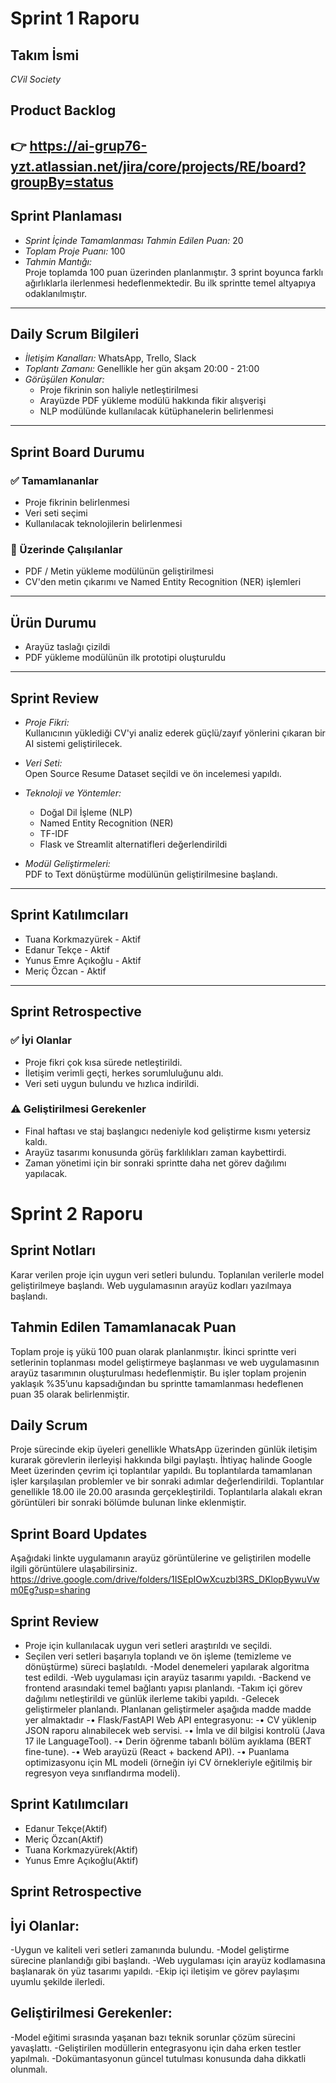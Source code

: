 # Sprint 1 Raporu

## Takım İsmi
*CVil Society*

## Product Backlog
👉 https://ai-grup76-yzt.atlassian.net/jira/core/projects/RE/board?groupBy=status
---

## Sprint Planlaması

- *Sprint İçinde Tamamlanması Tahmin Edilen Puan:* 20  
- *Toplam Proje Puanı:* 100  
- *Tahmin Mantığı:*  
  Proje toplamda 100 puan üzerinden planlanmıştır. 3 sprint boyunca farklı ağırlıklarla ilerlenmesi hedeflenmektedir. Bu ilk sprintte temel altyapıya odaklanılmıştır.

---

## Daily Scrum Bilgileri

- *İletişim Kanalları:* WhatsApp, Trello, Slack  
- *Toplantı Zamanı:* Genellikle her gün akşam 20:00 - 21:00  
- *Görüşülen Konular:*
  - Proje fikrinin son haliyle netleştirilmesi
  - Arayüzde PDF yükleme modülü hakkında fikir alışverişi
  - NLP modülünde kullanılacak kütüphanelerin belirlenmesi

---

## Sprint Board Durumu

### ✅ Tamamlananlar
- Proje fikrinin belirlenmesi  
- Veri seti seçimi  
- Kullanılacak teknolojilerin belirlenmesi  

### 🚧 Üzerinde Çalışılanlar
- PDF / Metin yükleme modülünün geliştirilmesi  
- CV'den metin çıkarımı ve Named Entity Recognition (NER) işlemleri  

---

## Ürün Durumu

- Arayüz taslağı çizildi  
- PDF yükleme modülünün ilk prototipi oluşturuldu  

---

## Sprint Review

- *Proje Fikri:*  
  Kullanıcının yüklediği CV'yi analiz ederek güçlü/zayıf yönlerini çıkaran bir AI sistemi geliştirilecek.

- *Veri Seti:*  
  Open Source Resume Dataset seçildi ve ön incelemesi yapıldı.

- *Teknoloji ve Yöntemler:*  
  - Doğal Dil İşleme (NLP)  
  - Named Entity Recognition (NER)  
  - TF-IDF  
  - Flask ve Streamlit alternatifleri değerlendirildi

- *Modül Geliştirmeleri:*  
  PDF to Text dönüştürme modülünün geliştirilmesine başlandı.

---

## Sprint Katılımcıları

- Tuana Korkmazyürek - Aktif
- Edanur Tekçe -  Aktif
- Yunus Emre Açıkoğlu - Aktif
- Meriç Özcan - Aktif

---

## Sprint Retrospective

### ✅ İyi Olanlar
- Proje fikri çok kısa sürede netleştirildi.  
- İletişim verimli geçti, herkes sorumluluğunu aldı.  
- Veri seti uygun bulundu ve hızlıca indirildi.

### ⚠ Geliştirilmesi Gerekenler
- Final haftası ve staj başlangıcı nedeniyle kod geliştirme kısmı yetersiz kaldı.  
- Arayüz tasarımı konusunda görüş farklılıkları zaman kaybettirdi.  
- Zaman yönetimi için bir sonraki sprintte daha net görev dağılımı yapılacak.

# Sprint 2 Raporu

## Sprint Notları
Karar verilen proje için uygun veri setleri bulundu. Toplanılan verilerle model geliştirilmeye başlandı. Web uygulamasının arayüz kodları yazılmaya başlandı. 

## Tahmin Edilen Tamamlanacak Puan
Toplam proje iş yükü 100 puan olarak planlanmıştır. İkinci sprintte veri setlerinin toplanması model geliştirmeye başlanması ve web uygulamasının arayüz tasarımının oluşturulması hedeflenmiştir. Bu işler toplam projenin yaklaşık %35’unu kapsadığından bu sprintte tamamlanması hedeflenen puan 35 olarak belirlenmiştir.

## Daily Scrum
Proje sürecinde ekip üyeleri genellikle WhatsApp üzerinden günlük iletişim kurarak görevlerin ilerleyişi hakkında bilgi paylaştı.
İhtiyaç halinde Google Meet üzerinden çevrim içi toplantılar yapıldı. Bu toplantılarda tamamlanan işler karşılaşılan problemler ve bir sonraki adımlar değerlendirildi.
Toplantılar genellikle 18.00 ile 20.00 arasında gerçekleştirildi.
Toplantılarla alakalı ekran görüntüleri bir sonraki bölümde bulunan linke eklenmiştir. 

## Sprint Board Updates
Aşağıdaki linkte uygulamanın arayüz görüntülerine ve geliştirilen modelle ilgili görüntülere ulaşabilirsiniz.
https://drive.google.com/drive/folders/1ISEpIOwXcuzbl3RS_DKlopBywuVwm0Eg?usp=sharing

## Sprint Review
- Proje için kullanılacak uygun veri setleri araştırıldı ve seçildi.
- Seçilen veri setleri başarıyla toplandı ve ön işleme (temizleme ve dönüştürme) süreci başlatıldı.
-Model denemeleri yapılarak algoritma test edildi.
-Web uygulaması için arayüz tasarımı yapıldı.
-Backend ve frontend arasındaki temel bağlantı yapısı planlandı.
-Takım içi görev dağılımı netleştirildi ve günlük ilerleme takibi yapıldı.
-Gelecek geliştirmeler planlandı. Planlanan geliştirmeler aşağıda madde madde yer almaktadır
-•	Flask/FastAPI Web API entegrasyonu:
-•	CV yüklenip JSON raporu alınabilecek web servisi.
-•	İmla ve dil bilgisi kontrolü (Java 17 ile LanguageTool).
-•	Derin öğrenme tabanlı bölüm ayıklama (BERT fine-tune).
-•	Web arayüzü (React + backend API).
-•	Puanlama optimizasyonu için ML modeli (örneğin iyi CV örnekleriyle eğitilmiş bir regresyon veya sınıflandırma modeli).

## Sprint Katılımcıları
- Edanur Tekçe(Aktif)
- Meriç Özcan(Aktif)
- Tuana Korkmazyürek(Aktif)
- Yunus Emre Açıkoğlu(Aktif)

## Sprint Retrospective
## İyi Olanlar:
-Uygun ve kaliteli veri setleri zamanında bulundu.
-Model geliştirme sürecine planlandığı gibi başlandı.
-Web uygulaması için arayüz kodlamasına başlanarak ön yüz tasarımı yapıldı.
-Ekip içi iletişim ve görev paylaşımı uyumlu şekilde ilerledi.
## Geliştirilmesi Gerekenler:
-Model eğitimi sırasında yaşanan bazı teknik sorunlar çözüm sürecini yavaşlattı.
-Geliştirilen modüllerin entegrasyonu için daha erken testler yapılmalı.
-Dokümantasyonun güncel tutulması konusunda daha dikkatli olunmalı.

